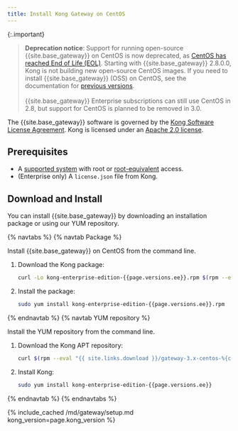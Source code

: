 ```yaml
---
title: Install Kong Gateway on CentOS
---
```


{:.important}
> **Deprecation notice**: Support for running open-source {{site.base_gateway}} on
CentOS is now deprecated, as [CentOS has reached End of Life (EOL)](https://www.centos.org/centos-linux-eol/).
Starting with {{site.base_gateway}} 2.8.0.0, Kong is not building new open-source CentOS images.
> If you need to install {{site.base_gateway}} (OSS) on CentOS, see the documentation for
[previous versions](/gateway/2.7.x/install/centos/).
> <br><br>
> {{site.base_gateway}} Enterprise subscriptions can still use CentOS in 2.8, but support
for CentOS is planned to be removed in 3.0.


The {{site.base_gateway}} software is governed by the
[Kong Software License Agreement](https://konghq.com/kongsoftwarelicense).
Kong is licensed under an
[Apache 2.0 license](https://github.com/Kong/kong/blob/master/LICENSE).

## Prerequisites

* A [supported system](/gateway/{{page.kong_version}}/install/linux/os-support) with root or [root-equivalent](/gateway/{{page.kong_version}}/production/running-kong/kong-user) access.
* (Enterprise only) A `license.json` file from Kong.

## Download and Install

You can install {{site.base_gateway}} by downloading an installation package or
using our YUM repository.

{% navtabs %}
{% navtab Package %}

Install {{site.base_gateway}} on CentOS from the command line.

1. Download the Kong package:

    ```bash
    curl -Lo kong-enterprise-edition-{{page.versions.ee}}.rpm $(rpm --eval "{{ site.links.download }}/gateway-3.x-centos-%{centos_ver}/Packages/k/kong-enterprise-edition-{{page.versions.ee}}.el%{centos_ver}.amd64.rpm")
    ```

2. Install the package:

    ```bash
    sudo yum install kong-enterprise-edition-{{page.versions.ee}}.rpm
    ```

{% endnavtab %}
{% navtab YUM repository %}

Install the YUM repository from the command line.

1. Download the Kong APT repository:
    ```bash
    curl $(rpm --eval "{{ site.links.download }}/gateway-3.x-centos-%{centos_ver}/config.repo") | sudo tee /etc/yum.repos.d/kong.repo
    ```

2. Install Kong:

    ```bash
    sudo yum install kong-enterprise-edition-{{page.versions.ee}}
    ```

{% endnavtab %}
{% endnavtabs %}

<!-- Setup content shared between all Linux installation topics: Amazon Linux, CentOS, Ubuntu, and RHEL.
Includes the following sections: Setup configs, Using a database, Using a yaml declarative config file,
Using a yaml declarative config file, Verify install, Enable and configure Kong Manager, Enable Dev Portal,
Support, and Next Steps.
Located in the app/_includes/md/gateway folder.
See https://docs.konghq.com/contributing/includes/ for more information about using includes in this project.
-->

{% include_cached /md/gateway/setup.md kong_version=page.kong_version %}

